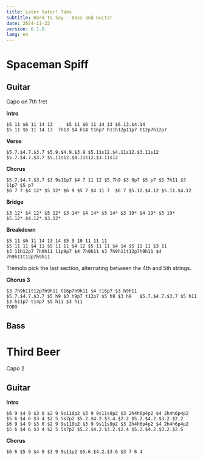 ```yaml
---
title: Later Gator! Tabs
subtitle: Hard to Say - Bass and Guitar
date: 2024-11-22
version: 0.1.0
lang: en
---
```


# Spaceman Spiff

## Guitar

Capo on 7th fret

**Intro**

```jtab-D-A-E-A-C#-E
$5 11 $6 11 14 13     $5 11 $6 11 14 13 $6.13.$4.14
$5 11 $6 11 14 13  7h13 $4 h14 t16p7 h11h12p11p7 t12p7h12p7
```

**Verse**

```jtab-D-A-E-A-C#-E
$5.7.$4.7.$3.7 $5.9.$4.9.$3.9 $5.11s12.$4.11s12.$3.11s12 $5.7.$4.7.$3.7 $5.11s12.$4.11s12.$3.11s12
```

**Chorus**

```jtab-D-A-E-A-C#-E
$5.7.$4.7.$3.7 $3 9s11p7 $4 7 11 12 $5 7h9 $3 9p7 $5 p7 $5 7h11 $3 11p7 $5 p7
$6 7 7 $4 12* $5 12* $6 9 $5 7 $4 11 7  $6 7 $5.12.$4.12 $5.11.$4.12
```

**Bridge**

```jtab-D-A-E-A-C#-E
$3 12* $4 12* $5 12* $3 14* $4 14* $5 14* $3 19* $4 19* $5 19* $5.12*.$4.12*.$3.12*
```

**Breakdown**

```jtab-D-A-E-A-C#-E
$5 11 $6 11 14 13 14 $5 9 10 11 11 11
$5 11 11 $4 11 $5 11 11 $4 12 $5 11 11 $4 14 $5 11 11 $3 11
$3 11h12p7 7h9h11 11p9p7 $4 7h9h11 $3 7h9h11t12p7h9h11 $4 7h9h11t12p7h9h11
```

Tremolo pick the last section, alternating between the 4th and 5th strings.

**Chorus 3**

```jtab-D-A-E-A-C#-E
$3 7h9h11t12p7h9h11 t16p7h9h11 $4 t16p7 $3 h9h11
$5.7.$4.7.$3.7 $5 h9 $3 h9p7 t12p7 $5 h9 $3 h9   $5.7.$4.7.$3.7 $5 h11 $3 h11p7 t14p7 $5 h11 $3 h11
TODO
```

## Bass

# Third Beer

Capo 2

## Guitar

**Intro**

```jtab-D-A-E-A-C#-E
$6 9 $4 9 $3 0 $2 9 9s110p2 $3 9 9s11s9p2 $3 2h4h6p4p2 $4 2h4h6p4p2
$5 6 $4 6 $3 4 $2 5 5s7p2 $5.2.$4.2.$3.4.$2.2 $5.2.$4.2.$3.2.$2.2
$6 9 $4 9 $3 0 $2 9 9s110p2 $3 9 9s11s9p2 $3 2h4h6p4p2 $4 2h4h6p4p2
$5 6 $4 6 $3 4 $2 5 5s7p2 $5.2.$4.2.$3.2.$2.4 $5.2.$4.2.$3.2.$2.5
```

**Chorus**

```jtab-D-A-E-A-C#-E
$6 6 $5 9 $4 9 $3 9 9s11p2 $5.6.$4.2.$3.6 $3 7 6 4
```
